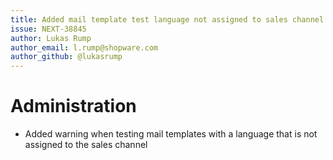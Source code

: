 ```yaml
---
title: Added mail template test language not assigned to sales channel warning
issue: NEXT-38845
author: Lukas Rump
author_email: l.rump@shopware.com
author_github: @lukasrump
---
```

# Administration
* Added warning when testing mail templates with a language that is not assigned to the sales channel
